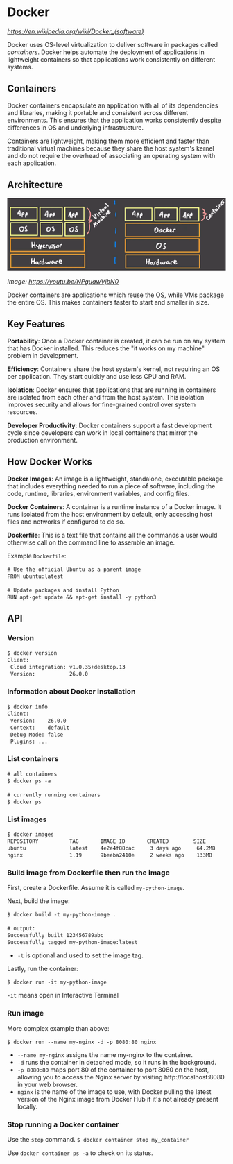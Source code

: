# Docker

*https://en.wikipedia.org/wiki/Docker_(software)*

Docker uses OS-level virtualization to deliver software in packages called *containers*. Docker helps automate the deployment of applications in lightweight containers so that applications work consistently on different systems.

## Containers
Docker containers encapsulate an application with all of its dependencies and libraries, making it portable and consistent across different environments. This ensures that the application works consistently despite differences in OS and underlying infrastructure.

Containers are lightweight, making them more efficient and faster than traditional virtual machines because they share the host system's kernel and do not require the overhead of associating an operating system with each application.

## Architecture
![](images/DockerArchitecture.png)

*Image: https://youtu.be/NPguawVjbN0*

Docker containers are applications which reuse the OS, while VMs package the entire OS. This makes containers faster to start and smaller in size.

## Key Features
**Portability**: Once a Docker container is created, it can be run on any system that has Docker installed. This reduces the "it works on my machine" problem in development.

**Efficiency**: Containers share the host system's kernel, not requiring an OS per application. They start quickly and use less CPU and RAM.

**Isolation**: Docker ensures that applications that are running in containers are isolated from each other and from the host system. This isolation improves security and allows for fine-grained control over system resources.

**Developer Productivity**: Docker containers support a fast development cycle since developers can work in local containers that mirror the production environment.

## How Docker Works
**Docker Images**: An image is a lightweight, standalone, executable package that includes everything needed to run a piece of software, including the code, runtime, libraries, environment variables, and config files.

**Docker Containers**: A container is a runtime instance of a Docker image. It runs isolated from the host environment by default, only accessing host files and networks if configured to do so.

**Dockerfile**: This is a text file that contains all the commands a user would otherwise call on the command line to assemble an image.

Example `Dockerfile`:
```
# Use the official Ubuntu as a parent image
FROM ubuntu:latest

# Update packages and install Python
RUN apt-get update && apt-get install -y python3
```

## API

### Version
```shell
$ docker version
Client:
 Cloud integration: v1.0.35+desktop.13
 Version:           26.0.0
```

### Information about Docker installation
```shell
$ docker info
Client:
 Version:    26.0.0
 Context:    default
 Debug Mode: false
 Plugins: ...
```

### List containers
```shell
# all containers
$ docker ps -a

# currently running containers
$ docker ps
```

### List images
```shell
$ docker images
REPOSITORY          TAG       IMAGE ID       CREATED        SIZE
ubuntu              latest    4e2e4f88cac     3 days ago     64.2MB
nginx               1.19      9beeba2410e     2 weeks ago    133MB
```

### Build image from Dockerfile then run the image
First, create a Dockerfile. Assume it is called `my-python-image`.

Next, build the image:
```shell
$ docker build -t my-python-image .

# output:
Successfully built 123456789abc
Successfully tagged my-python-image:latest
```

- `-t` is optional and used to set the image tag.

Lastly, run the container:
```shell
$ docker run -it my-python-image
```

`-it` means open in Interactive Terminal

### Run image
More complex example than above:
```shell
$ docker run --name my-nginx -d -p 8080:80 nginx
```

- `--name my-nginx` assigns the name my-nginx to the container.
- `-d` runs the container in detached mode, so it runs in the background.
- `-p 8080:80` maps port 80 of the container to port 8080 on the host, allowing you to access the Nginx server by visiting http://localhost:8080 in your web browser.
- `nginx` is the name of the image to use, with Docker pulling the latest version of the Nginx image from Docker Hub if it's not already present locally.

### Stop running a Docker container
Use the `stop` command.
`$ docker container stop my_container`

Use `docker container ps -a` to check on its status.
